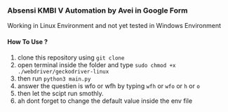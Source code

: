 ### Absensi KMBI V Automation by Avei in Google Form 

Working in Linux Environment and not yet tested in Windows Environment 

#### How To Use ? 

1. clone this repository using `git clone`
2. open terminal inside the folder and type `sudo chmod +x ./webdriver/geckodriver-linux`
3. then run `python3 main.py` 
4. answer the questien is wfo or wfh by typing `wfh` or `wfo` or `h` or `o` 
5. then let the scipt run smothly. 
6. ah dont forget to change the default value inside the env file